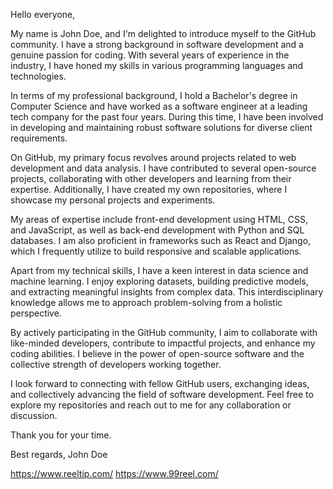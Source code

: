 Hello everyone,

My name is John Doe, and I'm delighted to introduce myself to the GitHub community. I have a strong background in software development and a genuine passion for coding. With several years of experience in the industry, I have honed my skills in various programming languages and technologies.

In terms of my professional background, I hold a Bachelor's degree in Computer Science and have worked as a software engineer at a leading tech company for the past four years. During this time, I have been involved in developing and maintaining robust software solutions for diverse client requirements.

On GitHub, my primary focus revolves around projects related to web development and data analysis. I have contributed to several open-source projects, collaborating with other developers and learning from their expertise. Additionally, I have created my own repositories, where I showcase my personal projects and experiments.

My areas of expertise include front-end development using HTML, CSS, and JavaScript, as well as back-end development with Python and SQL databases. I am also proficient in frameworks such as React and Django, which I frequently utilize to build responsive and scalable applications.

Apart from my technical skills, I have a keen interest in data science and machine learning. I enjoy exploring datasets, building predictive models, and extracting meaningful insights from complex data. This interdisciplinary knowledge allows me to approach problem-solving from a holistic perspective.

By actively participating in the GitHub community, I aim to collaborate with like-minded developers, contribute to impactful projects, and enhance my coding abilities. I believe in the power of open-source software and the collective strength of developers working together.

I look forward to connecting with fellow GitHub users, exchanging ideas, and collectively advancing the field of software development. Feel free to explore my repositories and reach out to me for any collaboration or discussion.

Thank you for your time.

Best regards,
John Doe

https://www.reeltip.com/
https://www.99reel.com/

